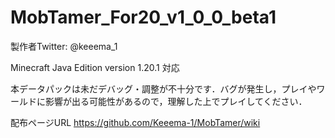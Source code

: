 # MobTamer_For20_v1_0_0_beta1

製作者Twitter: @keeema_1

Minecraft Java Edition version 1.20.1 対応

本データパックは未だデバッグ・調整が不十分です．バグが発生し，プレイやワールドに影響が出る可能性があるので，理解した上でプレイしてください．

配布ページURL
https://github.com/Keeema-1/MobTamer/wiki
